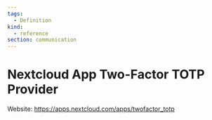 ```yaml
---
tags:
  - Definition
kind:
  - reference
section: communication
---
```


# Nextcloud App Two-Factor TOTP Provider

Website: <https://apps.nextcloud.com/apps/twofactor_totp>
